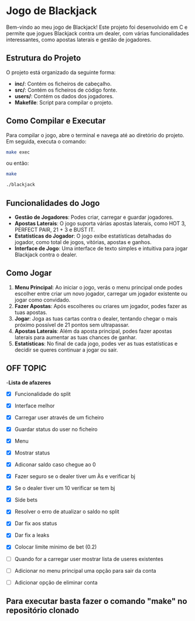 # Jogo de Blackjack

Bem-vindo ao meu jogo de Blackjack! Este projeto foi desenvolvido em C e permite que jogues Blackjack contra um dealer, com várias funcionalidades interessantes, como apostas laterais e gestão de jogadores.

## Estrutura do Projeto

O projeto está organizado da seguinte forma:

- **inc/**: Contém os ficheiros de cabeçalho.
- **src/**: Contém os ficheiros de código fonte.
- **users/**: Contém os dados dos jogadores.
- **Makefile**: Script para compilar o projeto.

## Como Compilar e Executar

Para compilar o jogo, abre o terminal e navega até ao diretório do projeto. Em seguida, executa o comando:
```sh
make exec
```
ou então:
```sh
make
```
```sh
./blackjack
```
## Funcionalidades do Jogo

- **Gestão de Jogadores**: Podes criar, carregar e guardar jogadores.
- **Apostas Laterais**: O jogo suporta várias apostas laterais, como HOT 3, PERFECT PAIR, 21 + 3 e BUST IT.
- **Estatísticas do Jogador**: O jogo exibe estatísticas detalhadas do jogador, como total de jogos, vitórias, apostas e ganhos.
- **Interface de Jogo**: Uma interface de texto simples e intuitiva para jogar Blackjack contra o dealer.

## Como Jogar

1. **Menu Principal**: Ao iniciar o jogo, verás o menu principal onde podes escolher entre criar um novo jogador, carregar um jogador existente ou jogar como convidado.
2. **Fazer Apostas**: Após escolheres ou criares um jogador, podes fazer as tuas apostas.
3. **Jogar**: Joga as tuas cartas contra o dealer, tentando chegar o mais próximo possível de 21 pontos sem ultrapassar.
4. **Apostas Laterais**: Além da aposta principal, podes fazer apostas laterais para aumentar as tuas chances de ganhar.
5. **Estatísticas**: No final de cada jogo, podes ver as tuas estatísticas e decidir se queres continuar a jogar ou sair.


## OFF TOPIC
-**Lista de afazeres**
- [x] Funcionalidade do split 
- [x] Interface melhor
- [x] Carregar user através de um ficheiro
- [x] Guardar status do user no ficheiro
- [x] Menu
- [x] Mostrar status
- [x] Adiconar saldo caso chegue ao 0
- [x] Fazer seguro se o dealer tiver um Às e verificar bj
- [x] Se o dealer tiver um 10 verificar se tem bj
- [x] Side bets
- [x] Resolver o erro de atualizar o saldo no split
- [x] Dar fix aos status
- [x] Dar fix a leaks
- [x] Colocar limite minimo de bet (0.2)
- [ ] Quando for a carregar user mostrar lista de useres existentes
- [ ] Adicionar no menu principal uma opção para sair da conta
- [ ] Adicionar opção de eliminar conta


## Para executar basta fazer o comando **"make"** no repositório clonado

